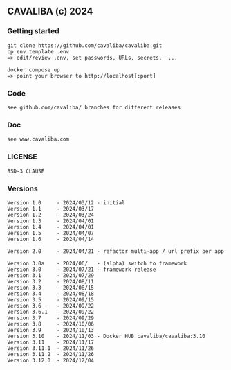 ## CAVALIBA (c) 2024


### Getting started

    git clone https://github.com/cavaliba/cavaliba.git
    cp env.template .env
    => edit/review .env, set passwords, URLs, secrets,  ...

    docker compose up 
    => point your browser to http://localhost[:port]

### Code

    see github.com/cavaliba/ branches for different releases

### Doc

    see www.cavaliba.com

### LICENSE

    BSD-3 CLAUSE

### Versions

    Version 1.0     - 2024/03/12 - initial
    Version 1.1     - 2024/03/17
    Version 1.2     - 2024/03/24
    Version 1.3     - 2024/04/01
    Version 1.4     - 2024/04/01
    Version 1.5     - 2024/04/07
    Version 1.6     - 2024/04/14

    Version 2.0     - 2024/04/21 - refactor multi-app / url prefix per app

    Version 3.0a    - 2024/06/   - (alpha) switch to framework 
    Version 3.0     - 2024/07/21 - framework release
    Version 3.1     - 2024/07/29
    Version 3.2     - 2024/08/11
    Version 3.3     - 2024/08/15
    Version 3.4     - 2024/08/18
    Version 3.5     - 2024/09/15
    Version 3.6     - 2024/09/22
    Version 3.6.1   - 2024/09/22
    Version 3.7     - 2024/09/29
    Version 3.8     - 2024/10/06
    Version 3.9     - 2024/10/13
    Version 3.10    - 2024/11/03 - Docker HUB cavaliba/cavaliba:3.10
    Version 3.11    - 2024/11/17
    Version 3.11.1  - 2024/11/26
    Version 3.11.2  - 2024/11/26
    Version 3.12.0  - 2024/12/04


